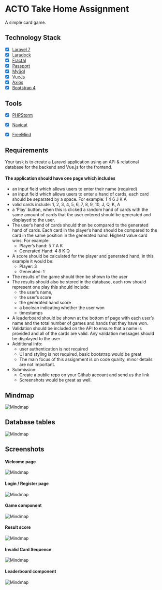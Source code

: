 # ACTO Take Home Assignment

A simple card game.


## Technology Stack

- [x] [Laravel 7](https://laravel.com)
- [x] [Laradock](https://laradock.io)
- [x] [Fractal](https://fractal.thephpleague.com)
- [x] [Passport](https://github.com/laravel/passport)
- [x] [MySql](https://mysql.com)
- [x] [VueJs](https://vuejs.org/)
- [x] [Axios](https://github.com/axios/axios)
- [x] [Bootstrap 4](http://getbootstrap.com/)

## Tools

- [x] [PHPStorm](https://www.jetbrains.com/phpstorm/)
- [x] [Navicat](https://navicat.com)
- [x] [FreeMind](http://freemind.sourceforge.net/wiki/index.php/Main_Page)


## Requirements

Your task is to create a Laravel application using an API & relational database for the backend and Vue.js for the frontend.

#### The application should have one page which includes

* an input field which allows users to enter their name (required)
* an input field which allows users to enter a hand of cards, each card should be separated by a space. For example: 1 4 6 J K A
* valid cards include: 1, 2, 3, 4, 5, 6, 7, 8, 9, 10, J, Q, K, A
* a ‘Play’ button, when this is clicked a random hand of cards with the same amount of cards that the user entered should be generated and displayed to the user.
* The user’s hand of cards should then be compared to the generated hand of cards. Each card in the player’s hand should be compared to the card in the same position in the generated hand. Highest value card wins. For example:
  * Player’s hand: 5 7 A K
  * Generated Hand: 4 8 K Q
* A score should be calculated for the player and generated hand, in this example it would be:
  * Player: 3
  * Generated: 1
* The results of the game should then be shown to the user
* The results should also be stored in the database, each row should represent one play this should include:
  * the user’s name,
  * the user’s score
  * the generated hand score
  * a boolean indicating whether the user won
  * timestamps
* A leaderboard should be shown at the bottom of page with each user’s name and the total number of games and hands that they have won.
* Validation should be included on the API to ensure that a name is provided and all of the cards are valid. Any validation messages should be displayed to the user
* Additional info:
  * user authentication is not required
  * UI and styling is not required, basic bootstrap would be great
  * The main focus of this assignment is on code quality, minor details are not important.
* Submission:
  * Create a public repo on your Github account and send us the link
  * Screenshots would be great as well.

## Mindmap

![Mindmap](screenshots/mindmap.png)

## Database tables
![Mindmap](screenshots/database.png)

## Screenshots

#### Welcome page
![Mindmap](screenshots/welcome.png)

#### Login / Register page
![Mindmap](screenshots/login-register.png)

#### Game component
![Mindmap](screenshots/game.png)

#### Result score
![Mindmap](screenshots/win.png)

#### Invalid Card Sequence
![Mindmap](screenshots/wrong-format.png)

#### Leaderboard component
![Mindmap](screenshots/leaderboard.png)


